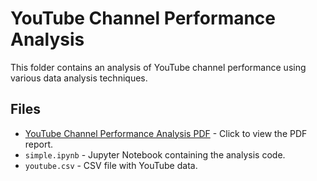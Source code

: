 # YouTube Channel Performance Analysis

This folder contains an analysis of YouTube channel performance using various data analysis techniques.

## Files

- [YouTube Channel Performance Analysis PDF](https://github.com/datpro12345/data-analysis-python-projects/blob/62697d8fce3eb693621fa3edf8e2ea4c9ab17f3e/YoutubeChannelPerformance/YouTube%20Channel%20Performance%20Analysis.pdf) - Click to view the PDF report.
- `simple.ipynb` - Jupyter Notebook containing the analysis code.
- `youtube.csv` - CSV file with YouTube data.